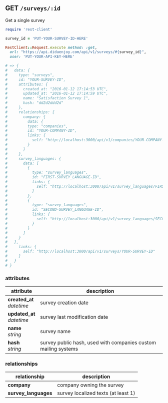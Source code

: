 ## GET `/surveys/:id`

Get a single survey

```ruby
require 'rest-client'

survey_id = 'PUT-YOUR-SURVEY-ID-HERE'

RestClient::Request.execute method: :get,
  url: "https://api.diduenjoy.com/api/v1/surveys/#{survey_id}",
  user: 'PUT-YOUR-API-KEY-HERE'

# => {
#   data: {
#     type: "surveys",
#     id: "YOUR-SURVEY-ID",
#     attributes: {
#       created_at: "2016-01-12 17:14:53 UTC",
#       updated_at: "2016-01-12 17:14:59 UTC",
#       name: "Satisfaction Survey 1",
#       hash: "dd2d2ddd2d"
#     },
#     relationships: {
#       company: {
#         data: {
#         type: "companies",
#         id: "YOUR-COMPANY-ID",
#         links: {
#           self: "http://localhost:3000/api/v1/companies/YOUR-COMPANY-ID"
#         }
#       }
#     },
#     survey_languages: {
#       data: [
#         {
#           type: "survey_languages",
#           id: "FIRST-SURVEY_LANGUAGE-ID",
#           links: {
#             self: "http://localhost:3000/api/v1/survey_languages/FIRST-SURVEY_LANGUAGE-ID"
#           }
#         },
#         {
#           type: "survey_languages",
#           id: "SECOND-SURVEY_LANGUAGE-ID",
#           links: {
#             self: "http://localhost:3000/api/v1/survey_languages/SECOND-SURVEY_LANGUAGE-ID"
#           }
#         }
#       ]
#     }
#   },
#     links: {
#       self: "http://localhost:3000/api/v1/surveys/YOUR-SURVEY-ID"
#     }
#   }
# }
```

### attributes

attribute          | description
------------- | -------------
__created_at__<br>_datetime_  | survey creation date
__updated_at__<br>_datetime_  | survey last modification date
__name__<br>_string_  | survey name
__hash__<br>_string_  | survey public hash, used with companies custom mailing systems

### relationships

relationship          |description
------------------------------ | -------------
__company__  | company owning the survey
__survey_languages__  | survey localized texts (at least 1)